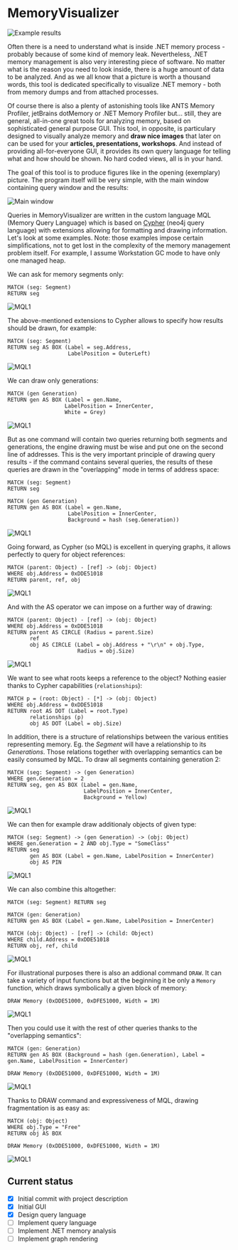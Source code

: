 # MemoryVisualizer

![Example results](/doc/visualizer_figures.png)

Often there is a need to understand what is inside .NET memory process - probably because of some kind of memory leak. Nevertheless, .NET memory management is also very interesting piece of software. No matter what is the reason you need to look inside, there is a huge amount of data to be analyzed. And as we all know that a picture is worth a thousand words, this tool is dedicated specifically to visualize .NET memory - both from memory dumps and from attached processes.

Of course there is also a plenty of astonishing tools like ANTS Memory Profiler, jetBrains dotMemory or .NET Memory Profiler but... still, they are general, all-in-one great tools for analyzing memory, based on sophisticated general purpose GUI. This tool, in opposite, is particulary designed to visually analyze memory and **draw nice images** that later on can be used for your **articles, presentations, workshops**. And instead of providing all-for-everyone GUI, it provides its own query language for telling what and how should be shown. No hard coded views, all is in your hand.

The goal of this tool is to produce figures like in the opening (exemplary) picture. The program itself will be very simple, with the main window containing query window and the results:

![Main window](/doc/visualizer_window.png)

Queries in MemoryVisualizer are written in the custom language MQL (Memory Query Language) which is based on [Cypher](https://neo4j.com/developer/cypher-query-language/) (neo4j query language) with extensions allowing for formatting and drawing information. Let's look at some examples. Note: those examples impose certain simplifications, not to get lost in the complexity of the memory management problem itself. For example, I assume Workstation GC mode to have only one managed heap.

We can ask for memory segments only:

```
MATCH (seg: Segment)
RETURN seg
```

![MQL1](/doc/mql1.png)

The above-mentioned extensions to Cypher allows to specify how results should be drawn, for example:

```
MATCH (seg: Segment)
RETURN seg AS BOX (Label = seg.Address,
                   LabelPosition = OuterLeft)
```
![MQL1](/doc/mql2.png)

We can draw only generations:

```
MATCH (gen Generation)
RETURN gen AS BOX (Label = gen.Name,
                  LabelPosition = InnerCenter,
                  White = Grey)
```
![MQL1](/doc/mql3.png)

But as one command will contain two queries returning both segments and generations, the engine drawing must be wise and put one on the second line of addresses. This is the very important principle of drawing query results - if the command contains several queries, the results of these queries are drawn in the "overlapping" mode in terms of address space:

```
MATCH (seg: Segment)
RETURN seg

MATCH (gen Generation)
RETURN gen AS BOX (Label = gen.Name,
                   LabelPosition = InnerCenter,
                   Background = hash (seg.Generation))
```
![MQL1](/doc/mql4.png)

Going forward, as Cypher (so MQL) is excellent in querying graphs, it allows perfectly to query for object references:

```
MATCH (parent: Object) - [ref] -> (obj: Object)
WHERE obj.Address = 0xDDE51018
RETURN parent, ref, obj
```
![MQL1](/doc/mql5.png)

And with the AS operator we can impose on a further way of drawing:

```
MATCH (parent: Object) - [ref] -> (obj: Object)
WHERE obj.Address = 0xDDE51018
RETURN parent AS CIRCLE (Radius = parent.Size)
       ref
       obj AS CIRCLE (Label = obj.Address + "\r\n" + obj.Type,
                      Radius = obj.Size)
```
![MQL1](/doc/mql6.png)

We want to see what roots keeps a reference to the object? Nothing easier thanks to Cypher capabilities (`relationships`):

```
MATCH p = (root: Object) - [*] -> (obj: Object)
WHERE obj.Address = 0xDDE51018
RETURN root AS DOT (Label = root.Type)
       relationships (p)
       obj AS DOT (Label = obj.Size)
```

In addition, there is a structure of relationships between the various entities representing memory. Eg. the *Segment* will have a relationship to its *Generations*. Those relations together with overlapping semantics can be easily consumed by MQL. To draw all segments containing generation 2:

```
MATCH (seg: Segment) -> (gen Generation)
WHERE gen.Generation = 2
RETURN seg, gen AS BOX (Label = gen.Name,
                        LabelPosition = InnerCenter,
                        Background = Yellow)
```
![MQL1](/doc/mql7.png)

We can then for example draw additionaly objects of given type:

```
MATCH (seg: Segment) -> (gen Generation) -> (obj: Object)
WHERE gen.Generation = 2 AND obj.Type = "SomeClass"
RETURN seg
       gen AS BOX (Label = gen.Name, LabelPosition = InnerCenter)
       obj AS PIN
```
![MQL1](/doc/mql8.png)

We can also combine this altogether:

```
MATCH (seg: Segment) RETURN seg

MATCH (gen: Generation)
RETURN gen AS BOX (Label = gen.Name, LabelPosition = InnerCenter)

MATCH (obj: Object) - [ref] -> (child: Object)
WHERE child.Address = 0xDDE51018
RETURN obj, ref, child
```
![MQL1](/doc/mql9.png)

For illustrational purposes there is also an addional command `DRAW`. It can take a variety of input functions but at the beginning it be only a `Memory` function, which draws symbolically a given block of memory:

```
DRAW Memory (0xDDE51000, 0xDFE51000, Width = 1M)
```
![MQL1](/doc/mql10.png)

Then you could use it with the rest of other queries thanks to the "overlapping semantics":

```
MATCH (gen: Generation)
RETURN gen AS BOX (Background = hash (gen.Generation), Label = gen.Name, LabelPosition = InnerCenter)

DRAW Memory (0xDDE51000, 0xDFE51000, Width = 1M)
```
![MQL1](/doc/mql11.png)

Thanks to DRAW command and expressiveness of MQL, drawing fragmentation is as easy as: 

```
MATCH (obj: Object)
WHERE obj.Type = "Free"
RETURN obj AS BOX

DRAW Memory (0xDDE51000, 0xDFE51000, Width = 1M)
```
![MQL1](/doc/mql12.png)

## Current status

- [x] Initial commit with project description
- [x] Initial GUI
- [x] Design query language
- [ ] Implement query language
- [ ] Implement .NET memory analysis
- [ ] Implement graph rendering
